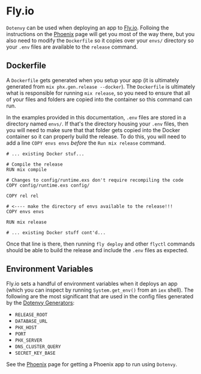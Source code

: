 # Fly.io

`Dotenvy` can be used when deploying an app to [Fly.io](https://fly.io/). Folloing the instructions on the [Phoenix](docs/phoenix.md) page will get you most of the way there, but you also need to modify the `Dockerfile` so it copies over your `envs/` directory so your `.env` files are available to the `release` command.

## Dockerfile

A `Dockerfile` gets generated when you setup your app (it is ultimately generated from `mix phx.gen.release --docker`). The `Dockerfile` is ultimately what is responsible for running `mix release`, so you need to ensure that all of your files and folders are copied into the container so this command can run.

In the examples provided in this documentation, `.env` files are stored in a directory named `envs/`.  If that's the directory housing your `.env` files, then you will need to make sure that that folder gets copied into the Docker container so it can properly build the release.  To do this, you will need to add a line `COPY envs envs` _before_ the `Run mix release` command.

```docker
# ... existing Docker stuf...

# Compile the release
RUN mix compile

# Changes to config/runtime.exs don't require recompiling the code
COPY config/runtime.exs config/

COPY rel rel

# <---- make the directory of envs available to the release!!!
COPY envs envs

RUN mix release

# ... existing Docker stuff cont'd...
```

Once that line is there, then running `fly deploy` and other `flyctl` commands should be able to build the release and include the `.env` files as expected.

## Environment Variables

Fly.io sets a handful of environment variables when it deploys an app (which you can inspect by running `System.get_env()` from an `iex` shell).  The following are the most significant that are used in the config files generated by the [Dotenvy Generators](https://hexdocs.pm/dotenvy_generators/):

- `RELEASE_ROOT`
- `DATABASE_URL`
- `PHX_HOST`
- `PORT`
- `PHX_SERVER`
- `DNS_CLUSTER_QUERY`
- `SECRET_KEY_BASE`

See the [Phoenix](docs/phoenix.md) page for getting a Phoenix app to run using `Dotenvy`.
